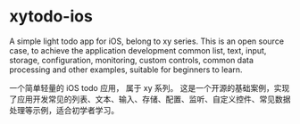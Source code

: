# xytodo-ios
A simple light todo app for iOS, belong to xy series. This is an open source case, to achieve the application development common list, text, input, storage, configuration, monitoring, custom controls, common data processing and other examples, suitable for beginners to learn.

一个简单轻量的 iOS todo 应用， 属于 xy 系列。 这是一个开源的基础案例，实现了应用开发常见的列表、文本、输入、存储、配置、监听、自定义控件、常见数据处理等示例，适合初学者学习。
